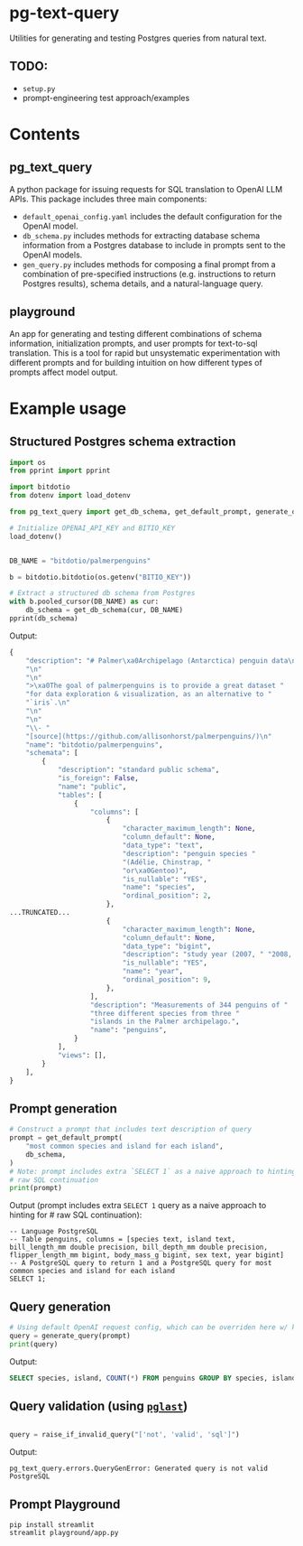 # pg-text-query
Utilities for generating and testing Postgres queries from natural text.

## TODO:
- `setup.py`
- prompt-engineering test approach/examples

# Contents

## pg_text_query
A python package for issuing requests for SQL translation to OpenAI LLM APIs. This package includes three main components:
- `default_openai_config.yaml` includes the default configuration for the OpenAI model.
- `db_schema.py` includes methods for extracting database schema information from a Postgres database to include in prompts sent to the OpenAI models.
- `gen_query.py` includes methods for composing a final prompt from a combination of pre-specified instructions (e.g. instructions to return Postgres results), schema details, and a natural-language query.

## playground
An app for generating and testing different combinations of schema information, initialization prompts, and user prompts for text-to-sql translation. This is a tool for rapid but unsystematic experimentation with different prompts and for building intuition on how different types of prompts affect model output.


# Example usage

## Structured Postgres schema extraction

```python
import os
from pprint import pprint

import bitdotio
from dotenv import load_dotenv

from pg_text_query import get_db_schema, get_default_prompt, generate_query

# Initialize OPENAI_API_KEY and BITIO_KEY
load_dotenv()


DB_NAME = "bitdotio/palmerpenguins"

b = bitdotio.bitdotio(os.getenv("BITIO_KEY"))

# Extract a structured db schema from Postgres
with b.pooled_cursor(DB_NAME) as cur:
    db_schema = get_db_schema(cur, DB_NAME)
pprint(db_schema)
```

Output:

```python
{
    "description": "# Palmer\xa0Archipelago (Antarctica) penguin data\n"
    "\n"
    "\n"
    ">\xa0The goal of palmerpenguins is to provide a great dataset "
    "for data exploration & visualization, as an alternative to "
    "`iris`.\n"
    "\n"
    "\n"
    "\\- "
    "[source](https://github.com/allisonhorst/palmerpenguins/)\n"
    "name": "bitdotio/palmerpenguins",
    "schemata": [
        {
            "description": "standard public schema",
            "is_foreign": False,
            "name": "public",
            "tables": [
                {
                    "columns": [
                        {
                            "character_maximum_length": None,
                            "column_default": None,
                            "data_type": "text",
                            "description": "penguin species "
                            "(Adélie, Chinstrap, "
                            "or\xa0Gentoo)",
                            "is_nullable": "YES",
                            "name": "species",
                            "ordinal_position": 2,
                        },
...TRUNCATED...
                        {
                            "character_maximum_length": None,
                            "column_default": None,
                            "data_type": "bigint",
                            "description": "study year (2007, " "2008, or 2007)",
                            "is_nullable": "YES",
                            "name": "year",
                            "ordinal_position": 9,
                        },
                    ],
                    "description": "Measurements of 344 penguins of "
                    "three different species from three "
                    "islands in the Palmer archipelago.",
                    "name": "penguins",
                }
            ],
            "views": [],
        }
    ],
}
```

## Prompt generation
```python
# Construct a prompt that includes text description of query
prompt = get_default_prompt(
    "most common species and island for each island",
    db_schema,
)
# Note: prompt includes extra `SELECT 1` as a naive approach to hinting for
# raw SQL continuation
print(prompt)
```

Output (prompt includes extra `SELECT 1` query as a naive approach to hinting for
    # raw SQL continuation):

```shell
-- Language PostgreSQL
-- Table penguins, columns = [species text, island text, bill_length_mm double precision, bill_depth_mm double precision, flipper_length_mm bigint, body_mass_g bigint, sex text, year bigint]
-- A PostgreSQL query to return 1 and a PostgreSQL query for most common species and island for each island
SELECT 1;
```

## Query generation
```python
# Using default OpenAI request config, which can be overriden here w/ kwargs
query = generate_query(prompt)
print(query)
```

Output: 

```sql
SELECT species, island, COUNT(*) FROM penguins GROUP BY species, island
```

## Query validation (using [`pglast`](https://pglast.readthedocs.io/en/v4/installation.html))
```python

query = raise_if_invalid_query("['not', 'valid', 'sql']")
```

Output: 

```shell
pg_text_query.errors.QueryGenError: Generated query is not valid PostgreSQL
```

## Prompt Playground

```shell
pip install streamlit
streamlit playground/app.py
```
